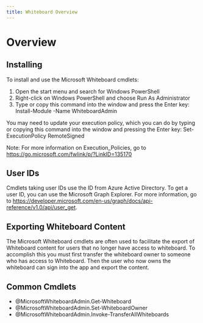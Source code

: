 ```yaml
---
title: Whiteboard Overview
---
```


# Overview

## Installing

To install and use the Microsoft Whiteboard cmdlets:

1. Open the start menu and search for Windows PowerShell
2. Right-click on Windows PowerShell and choose Run As Administrator
3. Type or copy this command into the window and press the Enter key: Install-Module -Name WhiteboardAdmin

You may need to update your execution policy, which you can do by typing or copying this command into the window and pressing the Enter key: Set-ExecutionPolicy RemoteSigned

Note: For more information on Execution_Policies, go to <https://go.microsoft.com/fwlink/p/?LinkID=135170>

## User IDs

Cmdlets taking user IDs use the ID from Azure Active Directory. To get a user ID, you can use the Microsoft Graph Explorer. For more information, go to <https://developer.microsoft.com/en-us/graph/docs/api-reference/v1.0/api/user_get>.

## Exporting Whiteboard Content

The Microsoft Whiteboard cmdlets are often used to facilitate the export of Whiteboard content for users that no longer have access to whiteboard. To accomplish this you must first transfer the whiteboard owner to someone who has access to Whiteboard. Then the user who now owns the whiteboard can sign into the app and export the content.

## Common Cmdlets

* @MicrosoftWhiteboardAdmin.Get-Whiteboard
* @MicrosoftWhiteboardAdmin.Set-WhiteboardOwner
* @MicrosoftWhiteboardAdmin.Invoke-TransferAllWhiteboards
